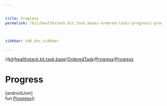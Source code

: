 ```yaml
---


title: Progress
permalink: /kit/healthstack.kit.task.base/-ordered-task/-progress/-progress.html



sidebar: sdk_doc_sidebar

---
```



//[kit](/kit.html)/[healthstack.kit.task.base](../../index.html)/[OrderedTask](../index.html)/[Progress](index.html)/[Progress](-progress.html)



# Progress



[androidJvm]\
fun [Progress](-progress.html)()






